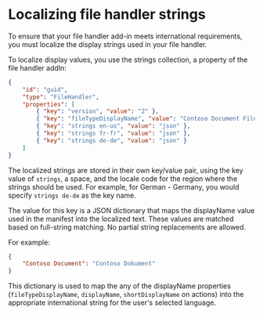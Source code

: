 # Localizing file handler strings

To ensure that your file handler add-in meets international requirements, you must localize the display strings used in your file handler.

To localize display values, you use the strings collection, a property of the file handler addIn:

```json
{
    "id": "guid",
    "type": "FileHandler",
    "properties": [
        { "key": "version", "value": "2" },
        { "key": "fileTypeDisplayName", "value": "Contoso Document File" },
        { "key": "strings en-us", "value": "json" },
        { "key": "strings fr-fr", "value": "json" },
        { "key": "strings de-de", "value": "json" }
    ]
}
```

The localized strings are stored in their own key/value pair, using the key value of `strings`, a space, and the locale code for the region where the strings should be used.
For example, for German - Germany, you would specify `strings de-de` as the key name.

The value for this key is a JSON dictionary that maps the displayName value used in the manifest into the localized text.
These values are matched based on full-string matching.
No partial string replacements are allowed.

For example:

```json
{
    "Contoso Document": "Contoso Dokument"
}
```

This dictionary is used to map the any of the displayName properties (`fileTypeDisplayName`, `displayName`, `shortDisplayName` on actions) into the appropriate international string for the user's selected language.


<!-- {
  "type": "#page.annotation",
  "description": "Create a copy of an existing item.",
  "keywords": "copy existing item",
  "section": "documentation",
  "tocPath": "File handlers/Defining actions"
} -->